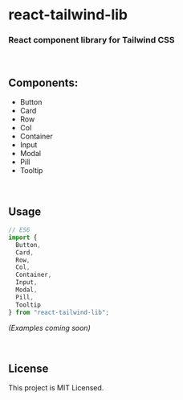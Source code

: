 # react-tailwind-lib

### **React component library for Tailwind CSS**

<a id="/features"></a>&nbsp;

## Components:
- Button
- Card
- Row
- Col
- Container
- Input
- Modal
- Pill
- Tooltip



<a id="/usage"></a>&nbsp;

## Usage

```javascript
// ES6
import { 
  Button,
  Card,
  Row,
  Col,
  Container,
  Input,
  Modal,
  Pill,
  Tooltip  
} from "react-tailwind-lib";

```

_(Examples coming soon)_

<a id="/license"></a>&nbsp;

## License

This project is MIT Licensed.
